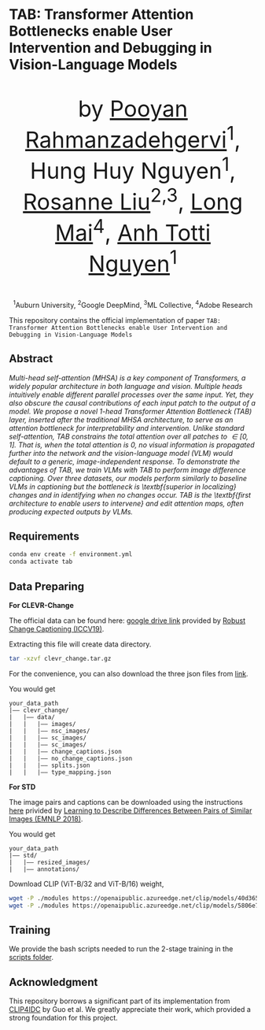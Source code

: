 # TAB: Transformer Attention Bottlenecks enable User Intervention and Debugging in Vision-Language Models

<div align="center">    
    <p style="font-size: 45px;"> by 
        <a href="https://pooyanrg.me">Pooyan Rahmanzadehgervi</a><sup>1</sup>, 
        <a>Hung Huy Nguyen</a><sup>1</sup>, 
        <a href="https://rosanneliu.com/">Rosanne Liu</a><sup>2,3</sup>, 
        <a href="https://mai-t-long.com/">Long Mai</a><sup>4</sup>, 
        <a href="https://anhnguyen.me/research/">Anh Totti Nguyen</a><sup>1</sup>
    </p>
    <p>
        <sup>1</sup>Auburn University, 
        <sup>2</sup>Google DeepMind,
        <sup>3</sup>ML Collective,
        <sup>4</sup>Adobe Research
    </p>
    
</div>


This repository contains the official implementation of paper `TAB: Transformer Attention Bottlenecks enable User Intervention and
Debugging in Vision-Language Models`


## Abstract

*Multi-head self-attention (MHSA) is a key component of Transformers, a widely popular architecture in both language and vision. Multiple heads intuitively enable different parallel processes over the same input. Yet, they also obscure the causal contributions of each input patch to the output of a model. We propose a novel 1-head Transformer Attention Bottleneck (TAB) layer, inserted after the traditional MHSA architecture, to serve as an attention bottleneck for interpretability and intervention. Unlike standard self-attention, TAB constrains the total attention over all patches to $\in [0, 1]$. That is, when the total attention is 0, no visual information is propagated further into the network and the vision-language model (VLM) would default to a generic, image-independent response. To demonstrate the advantages of TAB, we train VLMs with TAB to perform image difference captioning. Over three datasets, our models perform similarly to baseline VLMs in captioning but the bottleneck is \textbf{superior in localizing} changes and in identifying when no changes occur. TAB is the \textbf{first architecture to enable users to intervene} and edit attention maps, often producing expected outputs by VLMs.*




## Requirements

```sh
conda env create -f environment.yml
conda activate tab
```


## Data Preparing

**For CLEVR-Change**

The official data can be found here: [google drive link](https://drive.google.com/file/d/1HJ3gWjaUJykEckyb2M0MB4HnrJSihjVe/view) provided by [Robust Change Captioning (ICCV19)](https://github.com/Seth-Park/RobustChangeCaptioning). 

Extracting this file will create data directory.

```sh
tar -xzvf clevr_change.tar.gz
```

For the convenience, you can also download the three json files from [link](https://drive.google.com/drive/folders/1g8QD6Y3La8cIamE7jeSSlXTw8G3r5Q8o?usp=sharing).

You would get

```
your_data_path
|–– clevr_change/
|   |–– data/
|   |   |–– images/
|   |   |–– nsc_images/
|   |   |–– sc_images/
|   |   |–– sc_images/
|   |   |–– change_captions.json
|   |   |–– no_change_captions.json
|   |   |–– splits.json
|   |   |–– type_mapping.json
```

**For STD**

The image pairs and captions can be downloaded using the instructions [here](https://github.com/harsh19/spot-the-diff/blob/master/data/get_images.txt) privided by [Learning to Describe Differences Between Pairs of Similar Images (EMNLP 2018)](https://github.com/harsh19/spot-the-diff).

You would get

```
your_data_path
|–– std/
|   |–– resized_images/
|   |–– annotations/
```


Download CLIP (ViT-B/32 and ViT-B/16) weight,
```sh
wget -P ./modules https://openaipublic.azureedge.net/clip/models/40d365715913c9da98579312b702a82c18be219cc2a73407c4526f58eba950af/ViT-B-32.pt
wget -P ./modules https://openaipublic.azureedge.net/clip/models/5806e77cd80f8b59890b7e101eabd078d9fb84e6937f9e85e4ecb61988df416f/ViT-B-16.pt
```


## Training

We provide the bash scripts needed to run the 2-stage training in the [scripts folder](https://github.com/anguyen8/TAB/tree/main/scripts).






## Acknowledgment

This repository borrows a significant part of its implementation from [CLIP4IDC](https://github.com/sushizixin/CLIP4IDC) by Guo et al. We greatly appreciate their work, which provided a strong foundation for this project.
